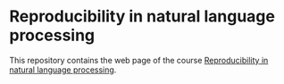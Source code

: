 # Reproducibility in natural language processing
This repository contains the web page of the course
[Reproducibility in natural language processing](https://iscl-reproNLP.github.io).
